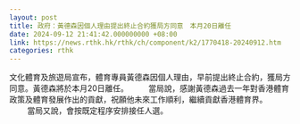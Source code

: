 ```yaml
---
layout: post
title: 政府：黃德森因個人理由提出終止合約獲局方同意　本月20日離任
date: 2024-09-12 21:41:42.000000000 +08:00
link: https://news.rthk.hk/rthk/ch/component/k2/1770418-20240912.htm
categories: rthk
---
```


文化體育及旅遊局宣布，體育專員黃德森因個人理由，早前提出終止合約，獲局方同意。黃德森將於本月20日離任。
　　 
當局說，感謝黃德森過去一年對香港體育政策及體育發展作出的貢獻，祝願他未來工作順利，繼續貢獻香港體育界。
　　 
當局又說，會按既定程序安排接任人選。
